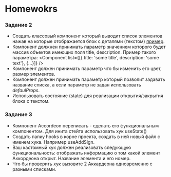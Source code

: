 # Homewokrs
### Задание 2

- Создать классовый компонент который выводит список элементов нажав на которые отображается блок с деталями (текстом) [пример](https://codepen.io/aleksays/full/MWeBLKp).
- Компонент должнен принимать параметр значением которого будет массив объектов имеющих поля title, description. Пример такого параметра:
    <Component list={[{ title: 'some title', description: 'some text'}, {...}]} />
- Компонент должен принимать параметр что бы изменить его цвет, размер элементов.
- Компонент должен принимать параметр который позволит задавать название списка, а если параметр не задан использовать *defaulProps*.
- Использовать состояние (state) для реализации открытия/закрытия блока с текстом.


### Задание 3
- Компонент Accordeon переписать - сделать его функциональным компонентом. Для инита стейта использовать хук useState()
- Создать папку hooks в корне проекта, создать в ней новый файл с именем хука. Например useAddSign.
- Ваш кастомный хук должен реализовать следующую функциональность: отображать информацию о том какой элемент Аккордеона открыт. Название элемента и его номер.
- Что бы проверить хук вызовите 2 Аккардеона одновременно с разными списками.
